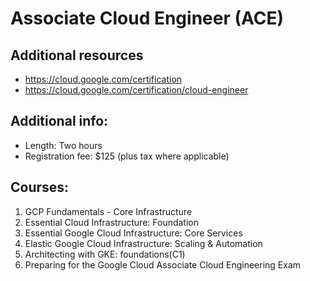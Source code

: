 # Associate Cloud Engineer (ACE)

## Additional resources

- <https://cloud.google.com/certification>
- <https://cloud.google.com/certification/cloud-engineer>

## Additional info:

- Length: Two hours
- Registration fee: $125 (plus tax where applicable)

## Courses:

1. GCP Fundamentals - Core Infrastructure
2. Essential Cloud Infrastructure: Foundation
3. Essential Google Cloud Infrastructure: Core Services
4. Elastic Google Cloud Infrastructure: Scaling & Automation
5. Architecting with GKE: foundations(C1)
6. Preparing for the Google Cloud Associate Cloud Engineering Exam
